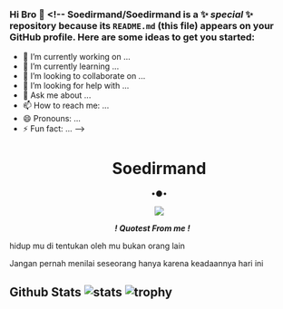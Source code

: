 ### Hi Bro 👋 <!-- **Soedirmand/Soedirmand** is a ✨ _special_ ✨ repository because its `README.md` (this file) appears on your GitHub profile. Here are some ideas to get you started: 


- 🔭 I’m currently working on ... 
- 🌱 I’m currently learning ... 
- 👯 I’m looking to collaborate on ... 
- 🤔 I’m looking for help with ...
- 💬 Ask me about ... 
- 📫 How to reach me: ... 
- 😄 Pronouns: ... 
- ⚡ Fun fact: ... 
--> <h1 align="center"> Soedirmand </h1> <p align="center"> •●• </p> <p align="center"> <img src="https://telegra.ph/file/97d5445f0eee3dbacd763.jpg/u/83586926?s=60&v=4"> 
</p> <p align="center"> <i> <b> ! Quotest From me ! </b> </i> 

</p <p>hidup mu di tentukan oleh mu bukan orang lain</p> <P>Jangan pernah menilai seseorang hanya karena keadaannya hari ini</p> 

## Github Stats ![stats](https://github-readme-stats.vercel.app/api?username=Soedirmand&show_icons=true&count_private=true&title_color=f7d745&text_color=b2d76c&icon_color=6562af&bg_color=00000000&hide=bg-color&hide_border=false) ![trophy](https://github-profile-trophy.vercel.app/?username=Soedirmand&theme=juicyfresh&no-bg=true&no-frame=true&column=4&")
